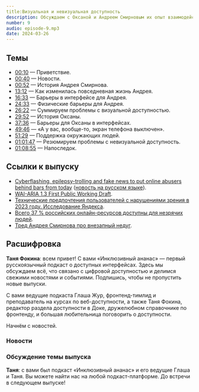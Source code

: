 ```yaml
---
title:Визуальная и невизуальная доступность
description: Обсуждаем с Оксаной и Андреем Смирновым их опыт взаимодействия с интерфейсами и физическим пространством.
number: 9
audio: episode-9.mp3
date: 2024-03-26
---
```


## Темы

- [00:10](#00:10) — Приветствие.
- [00:40](#00:40) — Новости.
- [00:52](#00:52) — История Андрея Смирнова.
- [13:12](#13:12) — Как изменилась повседневная жизнь Андрея.
- [16:33](#16:33) — Барьеры в интерфейсе для Андрея.
- [24:33](#24:33) — Физические барьеры для Андрея.
- [26:22](#26:22) — Суммируем проблемы с визуальной доступностью.
- [29:52](#29:52) — История Оксаны.
- [37:36](#37:36) — Барьеры для Оксаны в интерфейсах.
- [49:46](#49:46) — «А у вас, вообще-то, экран телефона выключен».
- [51:29](#51:29) — Поддержка окружающих людей.
- [01:01:47](#01:01:47) — Резюмируем проблемы с невизуальной доступность.
- [01:08:55](#01:08:55) — Напоследок.

## Ссылки к выпуску

- [Cyberflashing, epilepsy-trolling and fake news to put online abusers behind bars from today](https://www.gov.uk/government/news/cyberflashing-epilepsy-trolling-and-fake-news-to-put-online-abusers-behind-bars-from-today) ([новость на русском языке](https://www.kommersant.uk/articles/v-britanii-uzhestochili-nakazanie-za-ugrozy-v-internete)).
- [WAI-ARIA 1.3 First Public Working Draft](https://www.w3.org/WAI/news/2024-01-23/for-review-wai-aria-1-3-FPWD/).
- [Технические предпочтения пользователей с нарушениями зрения в 2023 году. Исследование Яндекса](https://habr.com/ru/companies/yandex/articles/788740/).
- [Всего 37 % российских онлайн-ресурсов доступны для незрячих людей](https://habr.com/en/articles/791030/).
- [Тред Андрея Смирнова про внезапный недуг](https://twitter.com/sandark7/status/1750867510650663268).

## Расшифровка

**Таня Фокина**: всем привет! С вами «Инклюзивный ананас» — первый русскоязычный подкаст о доступных интерфейсах. Здесь мы обсуждаем всё, что связано с цифровой доступностью и делимся свежими новостями и событиями. Подпишись, чтобы не пропустить новые выпуски.

С вами ведущие подкаста Глаша Жур, фронтенд-тимлид и преподаватель на курсах по веб-доступности, а также Таня Фокина, редактор раздела доступности в Доке, дружелюбном справочнике по фронтенду, и большая любительница поговорить о доступности.

Начнём с новостей.

### Новости

### Обсуждение темы выпуска

**Таня**: с вами был подкаст «Инклюзивный ананас» и его ведущие Глаша и Таня. Вы можете найти нас на любой подкаст-платформе. До встречи в следующем выпуске!

